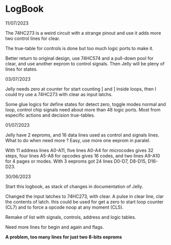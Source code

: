 # LogBook

11/07/2023

The 74HC273 is a weird circuit with a strange pinout and use it adds more two control lines for clear.

The true-table for controls is done but too much logic ports to make it.

Better return to original design, use 74HC574 and a pull-down pool for clear, and use another eeprom to control signals. Then Jelly will be pleny of lines for states.

03/07/2023

Jelly needs zero at counter for start counting \[ and \] inside loops, then I could try use a 74HC273 with clear as input latchs.

Some glue logics for define states for detect zero, toggle modes normal and loop, control chip signals need about more than 48 logic ports. Most from especific actions and decision true-tables.

01/07/2023

Jelly have 2 eeproms, and 16 data lines used as control and signals lines. What to do when need more ? Easy, use more one eeprom in paralel. 

With 11 address lines A0-A11, five lines A0-A4 for microcodes gives 32 steps, four lines A5-A8 for opcodes gives 16 codes, and two lines A9-A10 for 4 pages or modes. With 3 eeproms got 24 lines D0-D7, D8-D15, D16-D23.  

30/06/2023  

Start this logbook, as stack of changes in documentation of Jelly.

Changed the input latches to 74HC273, with clear. A pulse in clear line, clar the contents of latch. this could be used for get a zero to start loop counter (CL7) and to force a opcode noop at any moment (CL5). 

Remake of list with signals, controls, address and logic tables. 

Need more lines for begin and again and flags.

__A problem, too many lines for just two 8-bits eeproms__

